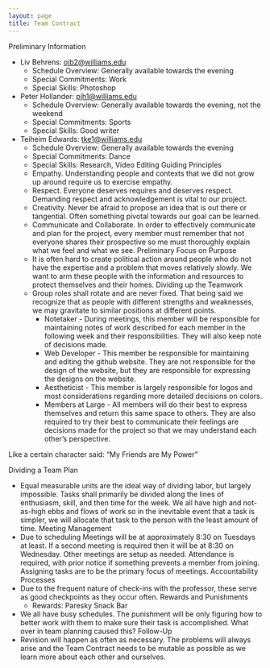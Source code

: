 ```yaml
---
layout: page
title: Team Contract
---
```


Preliminary Information
- Liv Behrens: ojb2@williams.edu
	- Schedule Overview:  Generally available towards the evening
	- Special Commitments: Work
	- Special Skills: Photoshop
- Peter Hollander: pjh1@williams.edu
	- Schedule Overview: Generally available towards the evening, not the weekend
	- Special Commitments: Sports
	- Special Skills: Good writer
- Teiheim Edwards: tke1@williams.edu
	- Schedule Overview: Generally available towards the evening
	- Special Commitments: Dance
	- Special Skills: Research, Video Editing
Guiding Principles
  - Empathy. Understanding people and contexts that we did not grow up around require us to exercise empathy. 
  - Respect. Everyone deserves requires and deserves respect. Demanding respect and acknowledgement is vital to our  project.
  - Creativity. Never be afraid to propose an idea that is out there or tangential. Often something pivotal towards our goal can be learned.
  - Communicate and Collaborate. In order to effectively communicate and plan for the project, every member must remember that not everyone shares their prospective so me must thoroughly explain what we feel and what we see.
Preliminary Focus on Purpose
  - It is often hard to create political action around people who do not have the expertise and a problem that moves relatively slowly. We want to arm these people with the information and resources to protect themselves and their homes. 
Dividing up the Teamwork
  - Group roles shall rotate and are never fixed. That being said we recognize that as people with different strengths and weaknesses, we may gravitate to similar positions at different points.
  	- Notetaker
    		- During meetings, this member will be responsible for maintaining notes of work described for each member in the following week and their responsibilities. They will also keep note of decisions made.
	- Web Developer
    		- This member be responsible for maintaining and editing the github website. They are not responsible for the design of the website, but they are responsible for expressing the designs on the website.
	- Aestheticist 
    		- This member is largely responsible for logos and most considerations regarding more detailed decisions on colors.
	- Members at Large
    		- All members will do their best to express themselves and return this same space to others. They are also required to try their best to communicate their feelings are decisions made for the project so that we may understand each other’s perspective. 

Like a certain character said: “My Friends are My Power”

Dividing a Team Plan
  - Equal measurable units are the ideal way of dividing labor, but largely impossible. Tasks shall primarily be divided along the lines of enthusiasm, skill, and then time for the week. We all have high and not-as-high ebbs and flows of work so in the inevitable event that a task is simpler, we will allocate that task to the person with the least amount of time. 
Meeting Management	
  - Due to scheduling Meetings will be at approximately 8:30 on Tuesdays at least. If a second meeting is required then it will be at 8:30 on Wednesday. Other meetings are setup as needed. Attendance is required, with prior notice if something prevents a member from joining. Assigning tasks are to be the primary focus of meetings.
Accountability Processes 
  - Due to the frequent nature of check-ins with the professor, these serve as good checkpoints as they occur often.
Rewards and Punishments
	- Rewards: Paresky Snack Bar
  - We all have busy schedules. The punishment will be only figuring how to better work with them to make sure their task is accomplished. What over in team planning caused this?
Follow-Up
  - Revision will happen as often as necessary. The problems will always arise and the Team Contract needs to be mutable as possible as we learn more about each other and ourselves. 
